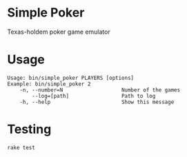 # Simple Poker

Texas-holdem poker game emulator

# Usage
```
Usage: bin/simple_poker PLAYERS [options]
Example: bin/simple_poker 2
    -n, --number=N                   Number of the games
        --log=[path]                 Path to log
    -h, --help                       Show this message
```

# Testing

```
rake test
```
